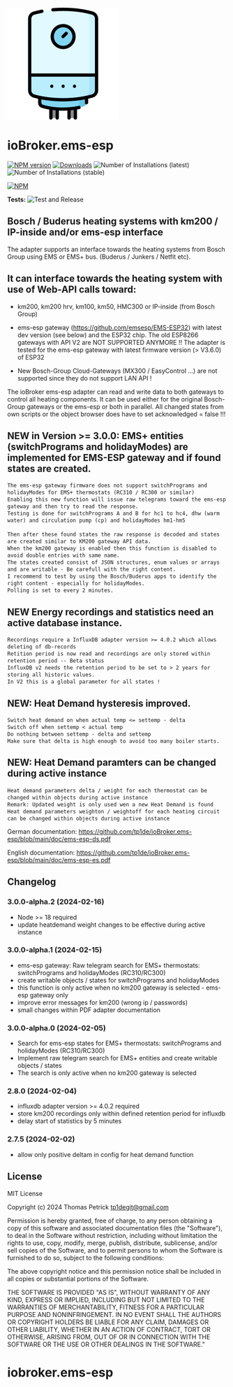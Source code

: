 ![Logo](admin/ems-esp.png)
# ioBroker.ems-esp

[![NPM version](https://img.shields.io/npm/v/iobroker.ems-esp.svg)](https://www.npmjs.com/package/iobroker.ems-esp)
[![Downloads](https://img.shields.io/npm/dm/iobroker.ems-esp.svg)](https://www.npmjs.com/package/iobroker.ems-esp)
![Number of Installations (latest)](https://iobroker.live/badges/ems-esp-installed.svg)
![Number of Installations (stable)](https://iobroker.live/badges/ems-esp-stable.svg)


[![NPM](https://nodei.co/npm/iobroker.ems-esp.png?downloads=true)](https://nodei.co/npm/iobroker.ems-esp/)

**Tests:** ![Test and Release](https://github.com/tp1de/ioBroker.ems-esp/workflows/Test%20and%20Release/badge.svg)

## Bosch / Buderus heating systems with km200 / IP-inside and/or ems-esp interface 

The adapter supports an interface towards the heating systems from Bosch Group using EMS or EMS+ bus. 
(Buderus / Junkers / Netfit etc). 

## It can interface towards the heating system with use of Web-API calls toward:

* km200, km200 hrv, km100, km50, HMC300 or IP-inside (from Bosch Group) 

* ems-esp gateway (https://github.com/emsesp/EMS-ESP32) with latest dev version (see below) and the ESP32 chip. 
  The old ESP8266 gateways with API V2 are NOT SUPPORTED ANYMORE !!
  The adapter is tested for the ems-esp gateway with latest firmware version (> V3.6.0) of ESP32

* New Bosch-Group Cloud-Gateways (MX300 / EasyControl ...) are not supported since they do not support LAN API !

The ioBroker ems-esp adapter can read and write data to both gateways to control all heating components. 
It can be used either for the original Bosch-Group gateways or the ems-esp or both in parallel.
All changed states from own scripts or the object browser does have to set acknowledged = false !!!


## NEW in Version >= 3.0.0: EMS+ entities (switchPrograms and holidayModes) are implemented for EMS-ESP gateway and if found states are created. 
	The ems-esp gateway firmware does not support switchPrograms and holidayModes for EMS+ thermostats (RC310 / RC300 or similar)
	Enabling this new function will issue raw telegrams toward the ems-esp gateway and then try to read the response.
	Testing is done for switchPrograms A and B for hc1 to hc4, dhw (warm water) and circulation pump (cp) and holidayModes hm1-hm5
		
	Then after these found states the raw response is decoded and states are created similar to KM200 gateway API data.
	When the km200 gateway is enabled then this function is disabled to avoid double entries with same name.
	The states created consist of JSON structures, enum values or arrays and are writable - Be carefull with the right content.
	I recommend to test by using the Bosch/Buderus apps to identify the right content - especially for holidayModes.
	Polling is set to every 2 minutes.

## NEW Energy recordings and statistics need an active database instance. 
	Recordings require a InfluxDB adapter version >= 4.0.2 which allows deleting of db-records
	Retition period is now read and recordings are only stored within retention period -- Beta status
	InfluxDB v2 needs the retention period to be set to > 2 years for storing all historic values. 
	In V2 this is a global parameter for all states ! 
	
## NEW: Heat Demand hysteresis improved. 
	Switch heat demand on when actual temp <= settemp - delta
	Switch off when settemp < actual temp
	Do nothing between settemp - delta and settemp
	Make sure that delta is high enough to avoid too many boiler starts.

## NEW: Heat Demand paramters can be changed during active instance
	Heat demand parameters delta / weight for each thermostat can be changed within objects during active instance
	Remark: Updated weight is only used wen a new Heat Demand is found
	Heat demand parameters weighton / weightoff for each heating circuit can be changed within objects during active instance


German  documentation: https://github.com/tp1de/ioBroker.ems-esp/blob/main/doc/ems-esp-ds.pdf

English documentation: https://github.com/tp1de/ioBroker.ems-esp/blob/main/doc/ems-esp-es.pdf


## Changelog
<!--
	Placeholder for the next version (at the beginning of the line):
	### **WORK IN PROGRESS**
-->
### 3.0.0-alpha.2 (2024-02-16)
* Node >= 18 required
* update heatdemand weight changes to be effective during active instance

### 3.0.0-alpha.1 (2024-02-15)
* ems-esp gateway: Raw telegram search for EMS+ thermostats: switchPrograms and holidayModes (RC310/RC300)
* create writable objects / states for switchPrograms and holidayModes
* this function is only active when no km200 gateway is selected - ems-esp gateway only
* improve error messages for km200 (wrong ip / passwords)
* small changes within PDF adapter documentation

### 3.0.0-alpha.0 (2024-02-05)
* Search for ems-esp states for EMS+ thermostats: switchPrograms and holidayModes (RC310/RC300)
* Implement raw telegram search for EMS+ entities and create writable objects / states
* The search is only active when no km200 gateway is selected

### 2.8.0 (2024-02-04)
* influxdb adapter version >= 4.0.2 required 
* store km200 recordings only within defined retention period for influxdb
* delay start of statistics by 5 minutes

### 2.7.5 (2024-02-02)
* allow only positive deltam in config for heat demand function

## License
MIT License

Copyright (c) 2024 Thomas Petrick <tp1degit@gmail.com>

Permission is hereby granted, free of charge, to any person obtaining a copy
of this software and associated documentation files (the "Software"), to deal
in the Software without restriction, including without limitation the rights
to use, copy, modify, merge, publish, distribute, sublicense, and/or sell
copies of the Software, and to permit persons to whom the Software is
furnished to do so, subject to the following conditions:

The above copyright notice and this permission notice shall be included in all
copies or substantial portions of the Software.

THE SOFTWARE IS PROVIDED "AS IS", WITHOUT WARRANTY OF ANY KIND, EXPRESS OR
IMPLIED, INCLUDING BUT NOT LIMITED TO THE WARRANTIES OF MERCHANTABILITY,
FITNESS FOR A PARTICULAR PURPOSE AND NONINFRINGEMENT. IN NO EVENT SHALL THE
AUTHORS OR COPYRIGHT HOLDERS BE LIABLE FOR ANY CLAIM, DAMAGES OR OTHER
LIABILITY, WHETHER IN AN ACTION OF CONTRACT, TORT OR OTHERWISE, ARISING FROM,
OUT OF OR IN CONNECTION WITH THE SOFTWARE OR THE USE OR OTHER DEALINGS IN THE
SOFTWARE."
# iobroker.ems-esp
